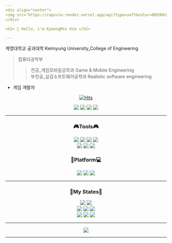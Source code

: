 ```yaml
---  
<div align="center">  
<img src="https://capsule-render.vercel.app/api?type=soft&color=00599C&height=130&section=header&text=Thank%20you%20for%20Visiting&fontSize=80&fontColor=03C75A&animation=fadeIn"/>
</div>

<h2> 👋 Hello, i'm KyeongMin Kim </h2>

---
```


계명대학교 공과대학 Keimyung University_College of Engineering<br/>
>컴퓨터공학부
>>전공_게임모바일공학과 Game & Mobile Engineering<br/>
>>부전공_실감소프트웨어공학과 Realistic software engineering<br/>
- 게임 개발자

<div align="center">
<a href="https://hits.sh/github.com/RuDaz7/"><img alt="Hits" src="https://hits.sh/github.com/RuDaz7.svg?view=today-total&style=flaf-square&label=%EC%98%A4%EB%8A%98%2F%EC%B4%9D&color=0cb83b&labelColor=4709a0&logo=Github"/></a>
</div>

<p align="center"> <img src="https://img.shields.io/badge/🖐 My Blog Click!👉-E8E8E8.svg?style=for-the-badge&logo=&logoColor=03C75A"/>
<a href="https://blog.naver.com/rdz77"><img src="https://img.shields.io/badge/MyBlog-FFE033?style=for-the-badge&logo=Naver&logoColor=03C75A&link=https://blog.naver.com/rdz77"/></a>

<img src="https://img.shields.io/badge/🖐 My Notion Click!👉-E8E8E8.svg?style=for-the-badge&logo=&logoColor=03C75A"/>
<a href="https://sn7794.notion.site/i-m-KyeongMin-Kim-d28f01712757415899d15daead0199fe"><img src="https://img.shields.io/badge/MyNotion-white?style=for-the-badge&logo=Notion&logoColor=000000&link=https://www.notion.so/sn7794"/></a>
</p>

---

<h3 align="center"><b>🎮Tools🎮</b></h3>

<p align="center">
<img src="https://img.shields.io/badge/unity-white.svg?style=for-the-badge&logo=unity&logoColor=black"/>
<img src="https://img.shields.io/badge/Blender-white.svg?style=for-the-badge&logo=Blender&logoColor=F5792A"/>
<img src="https://img.shields.io/badge/Oculus-white.svg?style=for-the-badge&logo=Oculus&logoColor=1C1E20"/>
<img src="https://img.shields.io/badge/Unreal-white.svg?style=for-the-badge&logo=Unreal Engine&logoColor=0E1128"/><br/>
<img src="https://img.shields.io/badge/VSCODE/WinForm-007ACC.svg?style=for-the-badge&logo=Visual Studio Code&logoColor=white"/>
<img src="https://img.shields.io/badge/Oracle-F80000.svg?style=for-the-badge&logo=Oracle&logoColor=0E1128"/>
<img src="https://img.shields.io/badge/React-blue.svg?style=for-the-badge&logo=React&logoColor=61DAFB"/>
</p>

<h3 align="center"><b>📱Platform💻</b></h3>

<p align="center">
<img src="https://img.shields.io/badge/Google Play-yellow.svg?style=for-the-badge&logo=Google Play&logoColor=black"/>
<img src="https://img.shields.io/badge/Steam-white.svg?style=for-the-badge&logo=Steam&logoColor=black"/>
<img src="https://img.shields.io/badge/Appstore-0D96F6.svg?style=for-the-badge&logo=Appstore&logoColor=white"/>
</p>

<div align="center">
<im g src="https://github-readme-stats.vercel.app/api?username=RuDaz7&show_icons=true">
</div>

---

<h3 align="center"><b>📄My States📃</b></h3>

<div align="center">
<img src="https://github-readme-stats.vercel.app/api/top-langs/?username=RuDaz7&show_icons=true">
<img src="http://mazassumnida.wtf/api/v2/generate_badge?boj=rudaz77"><br/>
<img src="https://img.shields.io/badge/C++, C-00599C.svg?style=for-the-badge&logo=c-sharp&logoColor=white"/>
<img src="https://img.shields.io/badge/Python-F1BF7A.svg?style=for-the-badge&logo=Python&logoColor=3776AB"/>
<img src="https://img.shields.io/badge/Java-F80000.svg?style=for-the-badge&logo=Java&logoColor=white"/><br/>
<img src="https://img.shields.io/badge/HTML5, PHP-E34F26.svg?style=for-the-badge&logo=HTML5&logoColor=white"/>
<img src="https://img.shields.io/badge/CSS3-1572B6.svg?style=for-the-badge&logo=CSS3&logoColor=white"/>
<img src="https://img.shields.io/badge/JS-F7DF1E.svg?style=for-the-badge&logo=JavaScript&logoColor=white"/>
</div>

---

<div align="center">
<img src="https://capsule-render.vercel.app/api?type=soft&color=033963&height=100&section=header&text=Thank%20you%20for%20Visiting%20everytime.&fontSize=50&fontColor=ECD53F"/>
</div>

---  